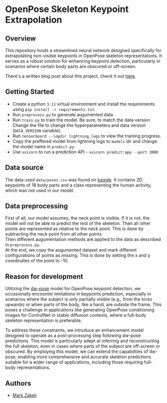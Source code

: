 # OpenPose Skeleton Keypoint Extrapolation

## Overview
This repository hosts a streamlined neural network designed specifically for extrapolating non-visible keypoints in OpenPose skeleton representations. It serves as a robust solution for enhancing keypoint detection, particularly in scenarios where certain body parts are obscured or off-screen.

There's a written blog post about this project, check it out [here](https://medium.com/@MarkZakelj/openpose-skeleton-extrapolation-0ffc9c9bf146).

## Getting Started
- Create a python `3.11` virtual environment and install the requirements using `pip install -r requirements.txt`.
- Run `preprocess.py` to generate augumented data.  
- Run `train.py` to train the model. Be sure, to match the data version Change the file to change the hyperparameters and data version (`DATA_VERSION` variable).
- Run `tensorboard --logdir lightning_logs` to view the training progress.  
- Copy the preffered model from lightning logs to `models` dir and change the model name in  `predict.py`.  
- Use `uvicorn` to run a prediction API - `uvicorn predict:app --port 3000`

## Data source
The data used `data/poses.csv` was found on [kaggle](https://www.kaggle.com/datasets/pashupatigupta/human-keypoints-tracking-dataset). It contains 2D keypoints of 18 body parts and a class representing the human activity, which was not used in our model.  

## Data preprocessing
First of all, our model assumes, the neck point is visible. If it is not, the model will not be able to predict the rest of the skeleton. Then all other points are represented as relative to the neck point. This is done by subtracting the neck point from all other points.  
Then different augumentation methods are applied to the data as described in `preprocess.py`.  
At the end, we copy the augumented dataset and mark different configurations of points as missing. This is done by setting the x and y coordinates of the point to -10.

## Reason for development
Utilizing the [dw-pose](https://github.com/IDEA-Research/DWPose) model for OpenPose keypoint detection, we occasionally encounter limitations in keypoints prediction, especially in scenarios where the subject is only partially visible (e.g., from the torso upwards) or when parts of the body, like a hand, are outside the frame. This poses a challenge in applications like generating OpenPose conditioning images for ControlNet in stable diffusion contexts, where a full-body skeleton representation is preferable.

To address these constraints, we introduce an enhancement model designed to operate as a post-processing step following dw-pose predictions. This model is particularly adept at inferring and reconstructing the full skeleton, even in cases where parts of the subject are off-screen or obscured. By employing this model, we can extend the capabilities of dw-pose, enabling more comprehensive and accurate skeleton predictions suitable for a wider range of applications, including those requiring full-body representations.

## Authors
- [Mark Zakelj](https://github.com/MarkZakelj)


